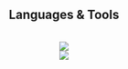 <h2 align="center"> Languages & Tools </h2>
<br/>
<div align="center">
  <a href="http://skillicons.dev">
    <img src=http://skillicons.dev/icons?i=unity,dotnet,cs,vscode,mysql,python,java,kotlin,c,figma /><br>
    <img src=http://skillicons.dev/icons?i=html,css,javascript,nodejs,php /><br>
  </a>    
</div>
